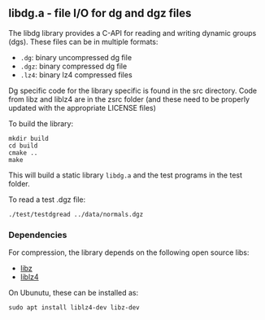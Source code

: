 ## libdg.a - file I/O for dg and dgz files

The libdg library provides a C-API for reading and writing dynamic groups (dgs).  These files can be in multiple formats:

* `.dg`:   binary uncompressed dg file
* `.dgz`:  binary compressed dg file
* `.lz4`:  binary lz4 compressed files

Dg specific code for the library specific is found in the src directory.  Code from libz and liblz4 are in the zsrc folder (and these need to be properly updated with the appropriate LICENSE files)

To build the library:

```
mkdir build
cd build
cmake ..
make
```

This will build a static library `libdg.a` and the test programs in the test folder.

To read a test .dgz file:

```
./test/testdgread ../data/normals.dgz
```

### Dependencies
For compression, the library depends on the following open source libs:
* [libz](http://zlib.net/)
* [liblz4](https://lz4.github.io/lz4/)

On Ubunutu, these can be installed as:

```
sudo apt install liblz4-dev libz-dev
```
